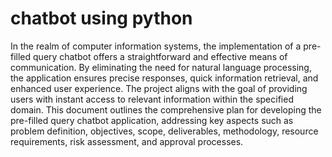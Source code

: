 # chatbot using python

In the realm of computer information systems, the implementation of a pre-filled query chatbot offers a straightforward and effective means of communication. By eliminating the need for natural language processing, the application ensures precise responses, quick information retrieval, and enhanced user experience. The project aligns with the goal of providing users with instant access to relevant information within the specified domain.
This document outlines the comprehensive plan for developing the pre-filled query chatbot application, addressing key aspects such as problem definition, objectives, scope, deliverables, methodology, resource requirements, risk assessment, and approval processes.
